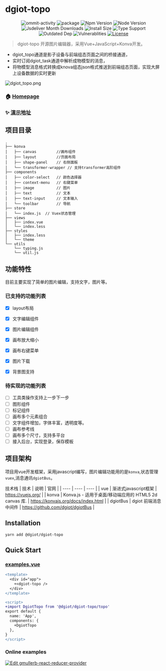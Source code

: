 # dgiot-topo

<p align="center">
  <img src="https://img.shields.io/github/commit-activity/m/dgiot/dgiot-topo" alt="ommit-activity">
	<img src="https://badgen.net/badge/package/%40dgiot%2Fdgiot-topo/blue"
	alt="package" maxretrytimes="3" class="m-1 transition-all duration-1000">
	<img src="https://badgen.net/npm/v/@dgiot/dgiot-topo" alt="Npm Version"
	maxretrytimes="3" class="m-1 transition-all duration-1000">
	<img src="https://badgen.net/npm/node/@dgiot/dgiot-topo" alt="Node Version"
	maxretrytimes="3" class="m-1 transition-all duration-1000">
	<br>
	<img src="https://badgen.net/jsdelivr/hits/npm/@dgiot/dgiot-topo"
	alt="Jsdeliver Month Downloads" maxretrytimes="3" class="m-1 transition-all duration-1000">
	<img src="https://badgen.net/packagephobia/install/@dgiot/dgiot-topo"
	alt="Install Size" maxretrytimes="3" class="m-1 transition-all duration-1000">
	<img src="https://badgen.net/npm/types/@dgiot/dgiot-topo" alt="Type Support"
	maxretrytimes="3" class="m-1 transition-all duration-1000">
	<br>
	<img src="https://img.shields.io/librariesio/release/npm/@dgiot/dgiot-topo"
	alt="Outdated Dep" maxretrytimes="3" class="m-1 transition-all duration-1000">
	<img src="https://img.shields.io/snyk/vulnerabilities/npm/@dgiot/dgiot-topo"
	alt="Vulnerablities" maxretrytimes="3" class="m-1 transition-all duration-1000">
  <a href="https://www.npmjs.com/package/@dgiot/dgiot-topo"><img src="https://img.shields.io/npm/l/@dgiot/dgiot-topo" alt="License"></a>
<p>

> dgiot-topo 开源图片编辑器，采用Vue+JavaScript+Konva开发。

 + dgiot_topo通道是影子设备与前端组态页面之间的桥接通道，
 + 实时订阅dgiot_task通道中解析成物模型的消息，
 + 将物模型消息格式转换成knova组态json格式推送到前端组态页面，实现大屏上设备数据的实时更新

![dgiot_topo.png](http://dgiot-1253666439.cos.ap-shanghai-fsi.myqcloud.com/shuwa_tech/zh/frontend/dgiottopo/dgiot_topo/dgiot_topo.png)
### 🏠 [Homepage](https://github.com/dgiot/dgiot-topo#readme)

### ✨ [演示地址](https://dgiot.github.io/dgiot-topo/)





## 项目目录
```
.
├── konva
│   ├── canvas         //画布组件
│   ├── layout         //页面布局
│   ├── shape-panel    // 右侧面板
│   └── transformer-wrapper // 支持transformer高阶组件
├── components
│   ├── color-select   // 颜色选择器
│   ├── context-menu   // 右键菜单
│   ├── image          // 图片
│   ├── text           // 文本
│   ├── text-input     // 文本输入
│   └── toolbar        // 导航
├── store
│   └── index.js  // Vuex状态管理
├── views
│   ├── index.vue
│   └── index.less
├── styles
│   ├── index.less
│   └── theme
└── utils
    └── typing.js
    └── util.js
```

## 功能特性

目前主要实现了简单的图片编辑，支持文字，图片等。

### 已支持的功能列表

- [x] layout布局
- [x] 文字编辑组件
- [x] 图片编辑组件
- [x] 画布放大缩小
- [x] 画布右键菜单
- [x] 图片下载
- [x] 背景图支持



### 待实现的功能列表

- [ ] 工具类操作支持上一步下一步
- [ ] 图形组件
- [ ] 标记组件
- [ ] 画布多个元素组合
- [ ] 文字组件增加，字体丰富，透明度等。
- [ ] 画布参考线
- [ ] 画布多个尺寸，支持多平台
- [ ] 接入后台，实现登录，保存模板

## 项目架构

项目用vue开发框架，采用javascript编写，图片编辑功能用的是`konva`,状态管理`vuex`,消息通讯`dgiotBus`。


技术栈
|  技术   | 说明  | 官网  |
|  ----  | ----  |  ---- |
| vue  | 渐进式javascript框架 | https://vuejs.org/    |
| konva |  Konva.js - 适用于桌面/移动端应用的 HTML5 2d canvas 库. |  https://konvajs.org/docs/index.html |
| dgiotBus | dgiot 前端消息中间件  | https://github.com/dgiot/dgiotBus  |

## Installation

```bash
yarn add @dgiot/dgiot-topo
```

## Quick Start


### [examples.vue](https://github.com/dgiot/dgiot-Component-example/blob/master/src/topo.vue)
  ```diff
  <template>
    <div id="app">
      +<dgiot-topo />
    </div>
  </template>

  <script>
  +import DgiotTopo from '@dgiot/dgiot-topo/topo'
  export default {
    name: 'App',
    components: {
      +DgiotTopo
    },
  }
  </script>
  ```
### Online examples

[![Edit gmullerb-react-reducer-provider](https://codesandbox.io/static/img/play-codesandbox.svg)](https://codesandbox.io/s/github/dgiot/dgiot-topo)
